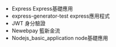 - Express						        Express基礎應用
- express-generator-test 		express應用程式
- JWT							          身分驗證
- Newebpay					        籃新金流
- Nodejs_basic_application	node基礎應用
